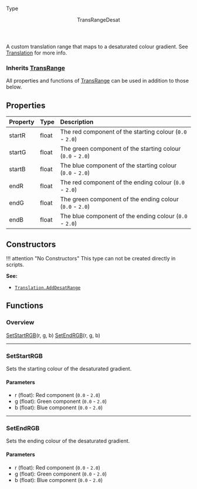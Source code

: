 <subhead>Type</subhead>
<header>TransRangeDesat</header>

A custom translation range that maps to a desaturated colour gradient. See [Translation](https://zdoom.org/wiki/Translation) for more info.

### Inherits <type>[TransRange](TransRange.md)</type>  
All properties and functions of <type>[TransRange](TransRange.md)</type> can be used in addition to those below.

## Properties

| Property | Type | Description |
|:---------|:-----|:------------|
<prop>startR</prop> | <type>float</type> | The red component of the starting colour (`0.0` - `2.0`)
<prop>startG</prop> | <type>float</type> | The green component of the starting colour (`0.0` - `2.0`)
<prop>startB</prop> | <type>float</type> | The blue component of the starting colour (`0.0` - `2.0`)
<prop>endR</prop> | <type>float</type> | The red component of the ending colour (`0.0` - `2.0`)
<prop>endG</prop> | <type>float</type> | The green component of the ending colour (`0.0` - `2.0`)
<prop>endB</prop> | <type>float</type> | The blue component of the ending colour (`0.0` - `2.0`)

## Constructors

!!! attention "No Constructors"
    This type can not be created directly in scripts.

**See:**

* <code>[Translation.AddDesatRange](Translation.md#adddesatrange)</code>

## Functions

### Overview

<fdef>[SetStartRGB](#setstartrgb)(<arg>r</arg>, <arg>g</arg>, <arg>b</arg>)</fdef>
<fdef>[SetEndRGB](#setendrgb)(<arg>r</arg>, <arg>g</arg>, <arg>b</arg>)</fdef>

---
### SetStartRGB

Sets the starting colour of the desaturated gradient.

#### Parameters

* <arg>r</arg> (<type>float</type>): Red component (`0.0` - `2.0`)
* <arg>g</arg> (<type>float</type>): Green component (`0.0` - `2.0`)
* <arg>b</arg> (<type>float</type>): Blue component (`0.0` - `2.0`)

---
### SetEndRGB

Sets the ending colour of the desaturated gradient.

#### Parameters

* <arg>r</arg> (<type>float</type>): Red component (`0.0` - `2.0`)
* <arg>g</arg> (<type>float</type>): Green component (`0.0` - `2.0`)
* <arg>b</arg> (<type>float</type>): Blue component (`0.0` - `2.0`)
